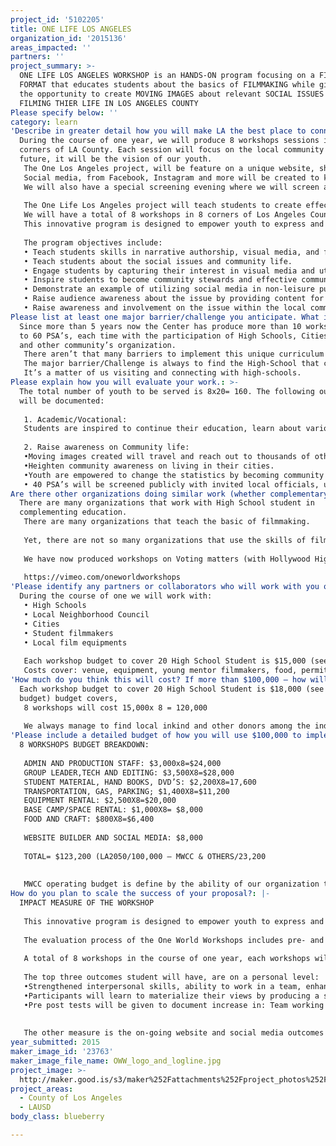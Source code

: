 ```yaml
---
project_id: '5102205'
title: ONE LIFE LOS ANGELES
organization_id: '2015136'
areas_impacted: ''
partners: ''
project_summary: >-
  ONE LIFE LOS ANGELES WORKSHOP is an HANDS-ON program focusing on a FIVE-DAY
  FORMAT that educates students about the basics of FILMMAKING while giving them
  the opportunity to create MOVING IMAGES about relevant SOCIAL ISSUES and
  FILMING THIER LIFE IN LOS ANGELES COUNTY
Please specify below: ''
category: learn
'Describe in greater detail how you will make LA the best place to connect:': >-
  During the course of one year, we will produce 8 workshops sessions in all the
  corners of LA County. Each session will focus on the local community and it's
  future, it will be the vision of our youth.
   The One Los Angeles project, will be feature on a unique website, showcasing all the PSA’s inviting the community to comment, and post their own views.
   Social media, from Facebook, Instagram and more will be created to keep an on-going flow of communication within the community.
   We will also have a special screening evening where we will screen all the PSA’s.....it will become a special One Life Los Angeles event
   
   The One Life Los Angeles project will teach students to create effective messages for visual media, focusing on building the skills to author narrative elements and produce high quality images. Students will be challenged to construct innovative messages that communicate their own perspective on the issue of living in Los Angeles and contribute their own ideas on ways to best utilize social media for mass communication to promote it.
   We will have a total of 8 workshops in 8 corners of Los Angeles County. Each workshop has up to 20 students, divided into 5 groups of 4. These groups will each produce a 30 – 60 second Public Service Announcement (PSA) designed specifically for distribution online and eventually on local television. A total of 40 PSA’s will be developed by the conclusion of the workshops. 
   This innovative program is designed to empower youth to express and communicate the prevalence of living in their city and community while teaching them the skills using visual media/arts and increase their employability by providing job skills training. 
   
   The program objectives include:
   • Teach students skills in narrative authorship, visual media, and film production. 
   • Teach students about the social issues and community life.
   • Engage students by capturing their interest in visual media and utilizing their knowledge of social media channels. 
   • Inspire students to become community stewards and effective communicators on important issues. 
   • Demonstrate an example of utilizing social media in non-leisure pursuits 
   • Raise audience awareness about the issue by providing content for both television and online distribution. 
   • Raise awareness and involvement on the issue within the local community.
Please list at least one major barrier/challenge you anticipate. What is your strategy for overcoming these obstacles?: >-
  Since more than 5 years now the Center has produce more than 10 workshops, up
  to 60 PSA’s, each time with the participation of High Schools, Cities, Museums
  and other community’s organization.
   There aren’t that many barriers to implement this unique curriculum workshop.
   The major barrier/Challenge is always to find the High-School that can dedicate some time to gather the 20/25 students to participate.
   It’s a matter of us visiting and connecting with high-schools.
Please explain how you will evaluate your work.: >-
  The total number of youth to be served is 8x20= 160. The following outcomes
  will be documented: 
   
   1. Academic/Vocational:
   Students are inspired to continue their education, learn about various job opportunities in the film industry and understand the requirements for entering film school. Pre/post-tests will be given to document increase knowledge of: filmmaking, job opportunities in the industry, education/vocation programs to prepare for careers in film industry, requirements for entering and completing the education/vocation programs
   
   2. Raise awareness on Community life:
   •Moving images created will travel and reach out to thousands of other young student as well as adults in the community.
   •Heighten community awareness on living in their cities.
   •Youth are empowered to change the statistics by becoming community activists.
   • 40 PSA’s will be screened publicly with invited local officials, university partners, school teachers, administrators, parents and communitY.
Are there other organizations doing similar work (whether complementary or competitive)? What is unique about your proposed approach?: >-
  There are many organizations that work with High School student in
  complementing education. 
   There are many organizations that teach the basic of filmmaking.
   
   Yet, there are not so many organizations that use the skills of filmmaking to strengthen student interpersonal skills and community responsibility, this is our unique approach
   
   We have now produced workshops on Voting matters (with Hollywood High), Water conservation (with John Marshall High), Teen life with Museums and more....see on vimeo.
   
   https://vimeo.com/oneworldworkshops
'Please identify any partners or collaborators who will work with you on this project. How much of the $100,000 grant award will each partner receive?': |-
  During the course of one we will work with:
   • High Schools
   • Local Neighborhood Council
   • Cities
   • Student filmmakers
   • Local film equipments
   
   Each workshop budget to cover 20 High School Student is $15,000 (see detailed budget) budget covers, 
   Costs cover: venue, equipment, young mentor filmmakers, food, permits, editing, production costs
'How much do you think this will cost? If more than $100,000 – how will you cover the additional costs?': >-
  Each workshop budget to cover 20 High School Student is $18,000 (see detailed
  budget) budget covers, 
   8 workshops will cost 15,000x 8 = 120,000
   
   We always manage to find local inkind and other donors among the industry to cover the extra needed fund to complete production.
'Please include a detailed budget of how you will use $100,000 to implement this project.': |-
  8 WORKSHOPS BUDGET BREAKDOWN:
   
   ADMIN AND PRODUCTION STAFF: $3,000x8=$24,000
   GROUP LEADER,TECH AND EDITING: $3,500X8=$28,000
   STUDENT MATERIAL, HAND BOOKS, DVD’S: $2,200X8=17,600
   TRANSPORTATION, GAS, PARKING; $1,400X8=$11,200
   EQUIPMENT RENTAL: $2,500X8=$20,000
   BASE CAMP/SPACE RENTAL: $1,000X8= $8,000
   FOOD AND CRAFT: $800X8=$6,400
   
   WEBSITE BUILDER AND SOCIAL MEDIA: $8,000
   
   TOTAL= $123,200 (LA2050/100,000 – MWCC & OTHERS/23,200
   
   
   MWCC operating budget is define by the ability of our organization to fulfill its mission. We operate like an Executive Producer, from consulting to preparation, from production to editing and from education to professional work. Providing support from admin, legal, production budget, creative development, casting, pre-production, principal photography, Editing, Distribution and Communication MWCC will function as a “program developer”.
How do you plan to scale the success of your proposal?: |-
  IMPACT MEASURE OF THE WORKSHOP
   
   This innovative program is designed to empower youth to express and communicate the relevance of their lives and community while teaching them the skills using visual media/arts and increase their employability by providing job skills training.
   
   The evaluation process of the One World Workshops includes pre- and post- written surveys, each participating student is interviewed individually on camera about their entire experience and behind the scenes footage will capture the essence of the program and the candid reactions of the students. All of these elements are used to evaluate the overall experience for the students.
   
   A total of 8 workshops in the course of one year, each workshops will involved 20/25 students, a total of 160 high school student throughout Los Angels County 
   
   The top three outcomes student will have, are on a personal level:
   •Strengthened interpersonal skills, ability to work in a team, enhanced creative sense.
   •Participants will learn to materialize their views by producing a short PSA gaining confidence in their expression. 
   •Pre post tests will be given to document increase in: Team working skills, Communication skills, Confidence in creative expression.
   
   
   The other measure is the on-going website and social media outcomes of the workshops, measure in total reach, screenings, community meetings and kids presentation.
year_submitted: 2015
maker_image_id: '23763'
maker_image_file_name: OWW_logo_and_logline.jpg
project_image: >-
  http://maker.good.is/s3/maker%252Fattachments%252Fproject_photos%252Fimages%252F23763%252Fdisplay%252FOWW_logo_and_logline.jpg=c570x385
project_areas:
  - County of Los Angeles
  - LAUSD
body_class: blueberry

---
```

